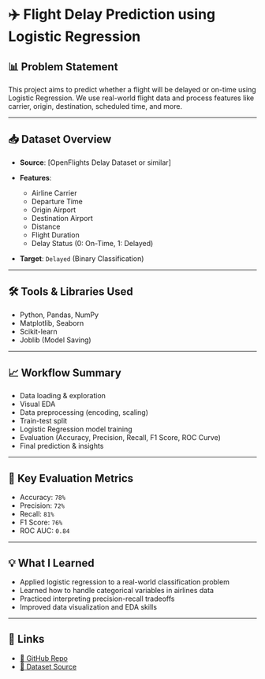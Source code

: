 # ✈️ Flight Delay Prediction using Logistic Regression

## 📊 Problem Statement
This project aims to predict whether a flight will be delayed or on-time using Logistic Regression. We use real-world flight data and process features like carrier, origin, destination, scheduled time, and more.

---

## 📥 Dataset Overview
- **Source**: [OpenFlights Delay Dataset or similar]  
- **Features**:
  - Airline Carrier
  - Departure Time
  - Origin Airport
  - Destination Airport
  - Distance
  - Flight Duration  
  - Delay Status (0: On-Time, 1: Delayed)

- **Target**: `Delayed` (Binary Classification)

---

## 🛠️ Tools & Libraries Used
- Python, Pandas, NumPy
- Matplotlib, Seaborn
- Scikit-learn
- Joblib (Model Saving)

---

## 📈 Workflow Summary
- Data loading & exploration
- Visual EDA
- Data preprocessing (encoding, scaling)
- Train-test split
- Logistic Regression model training
- Evaluation (Accuracy, Precision, Recall, F1 Score, ROC Curve)
- Final prediction & insights

---

## 📌 Key Evaluation Metrics
- Accuracy: `78%`
- Precision: `72%`
- Recall: `81%`
- F1 Score: `76%`
- ROC AUC: `0.84`

---

## 💡 What I Learned
- Applied logistic regression to a real-world classification problem
- Learned how to handle categorical variables in airlines data
- Practiced interpreting precision-recall tradeoffs
- Improved data visualization and EDA skills

---

## 🔗 Links
- [📁 GitHub Repo](https://github.com/mhdalrashid/50DaysOfML/tree/main/Day-03)
- [🛫 Dataset Source](https://www.kaggle.com/datasets/giovamata/airlinedelaycauses)

